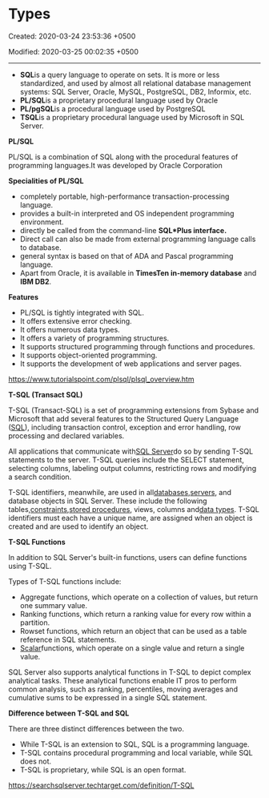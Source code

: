 # Types

Created: 2020-03-24 23:53:36 +0500

Modified: 2020-03-25 00:02:35 +0500

---
-   **SQL**is a query language to operate on sets.
    It is more or less standardized, and used by almost all relational database management systems: SQL Server, Oracle, MySQL, PostgreSQL, DB2, Informix, etc.
-   **PL/SQL**is a proprietary procedural language used by Oracle
-   **PL/pgSQL**is a procedural language used by PostgreSQL
-   **TSQL**is a proprietary procedural language used by Microsoft in SQL Server.



**PL/SQL**

PL/SQL is a combination of SQL along with the procedural features of programming languages.It was developed by Oracle Corporation



**Specialities of PL/SQL**
-   completely portable, high-performance transaction-processing language.
-   provides a built-in interpreted and OS independent programming environment.
-   directly be called from the command-line **SQL*Plus interface.**
-   Direct call can also be made from external programming language calls to database.
-   general syntax is based on that of ADA and Pascal programming language.
-   Apart from Oracle, it is available in **TimesTen in-memory database** and **IBM DB2**.



**Features**
-   PL/SQL is tightly integrated with SQL.
-   It offers extensive error checking.
-   It offers numerous data types.
-   It offers a variety of programming structures.
-   It supports structured programming through functions and procedures.
-   It supports object-oriented programming.
-   It supports the development of web applications and server pages.



<https://www.tutorialspoint.com/plsql/plsql_overview.htm>



**T-SQL (Transact SQL)**

T-SQL (Transact-SQL) is a set of programming extensions from Sybase and Microsoft that add several features to the Structured Query Language ([SQL](https://searchsqlserver.techtarget.com/definition/SQL)), including transaction control, exception and error handling, row processing and declared variables.



All applications that communicate with[SQL Server](https://searchsqlserver.techtarget.com/definition/SQL-Server)do so by sending T-SQL statements to the server. T-SQL queries include the SELECT statement, selecting columns, labeling output columns, restricting rows and modifying a search condition.



T-SQL identifiers, meanwhile, are used in all[databases](https://searchsqlserver.techtarget.com/definition/database),[servers](https://whatis.techtarget.com/definition/server), and database objects in SQL Server. These include the following tables,[constraints](https://whatis.techtarget.com/definition/constraint-project-constraint),[stored procedures](https://searchoracle.techtarget.com/definition/stored-procedure), views, columns and[data types](https://searchmicroservices.techtarget.com/definition/data-type). T-SQL identifiers must each have a unique name, are assigned when an object is created and are used to identify an object.



**T-SQL Functions**

In addition to SQL Server's built-in functions, users can define functions using T-SQL.



Types of T-SQL functions include:
-   Aggregate functions, which operate on a collection of values, but return one summary value.
-   Ranking functions, which return a ranking value for every row within a partition.
-   Rowset functions, which return an object that can be used as a table reference in SQL statements.
-   [Scalar](https://whatis.techtarget.com/definition/scalar)functions, which operate on a single value and return a single value.



SQL Server also supports analytical functions in T-SQL to depict complex analytical tasks. These analytical functions enable IT pros to perform common analysis, such as ranking, percentiles, moving averages and cumulative sums to be expressed in a single SQL statement.



**Difference between T-SQL and SQL**

There are three distinct differences between the two.
-   While T-SQL is an extension to SQL, SQL is a programming language.
-   T-SQL contains procedural programming and local variable, while SQL does not.
-   T-SQL is proprietary, while SQL is an open format.



<https://searchsqlserver.techtarget.com/definition/T-SQL>
